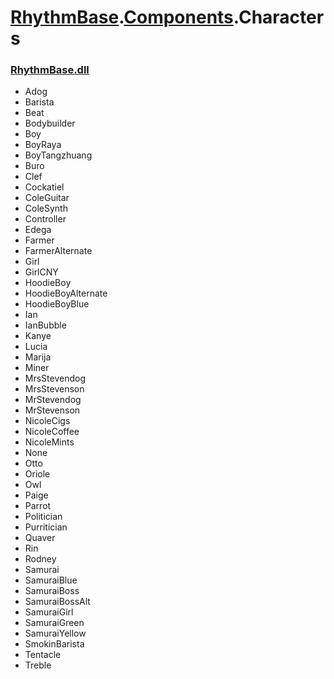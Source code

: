 # [RhythmBase](../../RhythmToolkit.md).[Components](../namespace/Components.md).Characters
### [RhythmBase.dll](../assembly/RhythmBase.md)

- Adog
- Barista
- Beat
- Bodybuilder
- Boy
- BoyRaya
- BoyTangzhuang
- Buro
- Clef
- Cockatiel
- ColeGuitar
- ColeSynth
- Controller
- Edega
- Farmer
- FarmerAlternate
- Girl
- GirlCNY
- HoodieBoy
- HoodieBoyAlternate
- HoodieBoyBlue
- Ian
- IanBubble
- Kanye
- Lucia
- Marija
- Miner
- MrsStevendog
- MrsStevenson
- MrStevendog
- MrStevenson
- NicoleCigs
- NicoleCoffee
- NicoleMints
- None
- Otto
- Oriole
- Owl
- Paige
- Parrot
- Politician
- Purritician
- Quaver
- Rin
- Rodney
- Samurai
- SamuraiBlue
- SamuraiBoss
- SamuraiBossAlt
- SamuraiGirl
- SamuraiGreen
- SamuraiYellow
- SmokinBarista
- Tentacle
- Treble